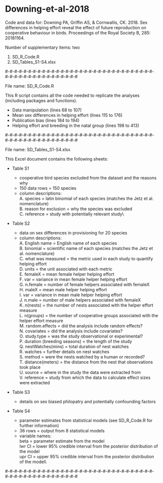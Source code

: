 # Downing-et-al-2018
Code and data for: Downing PA, Griffin AS, &amp; Cornwallis, CK. 2018. Sex differences in helping effort reveal the effect of future reproduction on cooperative behaviour in birds. Proceedings of the Royal Society B, 285: 20181164.


Number of supplementary items: two
1. SD_R_Code.R
2. SD_Tables_S1-S4.xlsx


#-#-#-#-#-#-#-#-#-#-#-#-#-#-#-#-#-#-#-#-#-#-#-#-#-#-#-#-#-#-#-#-#-#-#-#-#-#-#-#-#-#-#-#-#-#-#-#

File name: SD_R_Code.R

This R script contains all the code needed to replicate the analyses (including packages and functions).
- Data manipulation (lines 68 to 107)
- Mean sex differences in helping effort (lines 115 to 176)
- Publication bias (lines 184 to 194)
- Helping effort and breeding in the natal group (lines 198 to 413)


#-#-#-#-#-#-#-#-#-#-#-#-#-#-#-#-#-#-#-#-#-#-#-#-#-#-#-#-#-#-#-#-#-#-#-#-#-#-#-#-#-#-#-#-#-#-#-#

File name: SD_Tables_S1-S4.xlsx

This Excel document contains the following sheets:

- Table S1
	+ cooperative bird species excluded from the dataset and the reasons why
	+ 150 data rows = 150 species
	+ column descriptions:\
		A. species = latin binomial of each species (matches the Jetz et al. nomenclature)\
		B. reason for exclusion = why the species was excluded\
		C. reference = study with potentially relevant study\

- Table S2
	+ data on sex differences in provisioning for 20 species
	+ column descriptions:\
		A. English name = English name of each species\
		B. binomial = scientific name of each species (matches the Jetz et al. nomenclature)\
		C. what was measured = the metric used in each study to quantify helping effort\
		D. units = the unit associated with each metric\
		E. femaleX = mean female helper helping effort\
		F. var = variance in mean female helper helping effort\
		G. n.female = number of female helpers associated with femaleX\
		H. maleX = mean male helper helping effort\
		I. var = variance in mean male helper helping effort\
		J. n.male = number of male helpers associated with femaleX\
		K. n(nests) = the number of nests associated with the helper effort measure\
		L. n(groups) = the number of cooperative groups associated with the helper effort measure\
		M. random.effects = did the analysis include random effects?\
		N. covariates = did the analysis include covariates?\
		O. study.type = was the study observational or experimental?\
		P. duration (breeding seasons) = the length of the study\
		Q. nestWatches(mins) = total duration of nest watches\
		R. watches = further details on nest watches\
		S. method = were the nests watched by a human or recorded?\
		T. distance(meters) = the distance from the nest that observations took place\
		U. source = where in the study the data were extracted from\
		V. reference = study from which the data to calculate effect sizes were extracted

- Table S3
	+ details on sex biased philopatry and potentially confounding factors

- Table S4
	+ parameter estimates from statistical models (see SD_R_Code.R for further information)
	+ 36 rows = output from 8 statistical models
	+ variable names:\
	  beta = parameter estimate from the model\
		lwr CI = lower 95% credible interval from the posterior distribution of the model\
		upr CI = upper 95% credible interval from the posterior distribution of the model\


#-#-#-#-#-#-#-#-#-#-#-#-#-#-#-#-#-#-#-#-#-#-#-#-#-#-#-#-#-#-#-#-#-#-#-#-#-#-#-#-#-#-#-#-#-#-#-#
